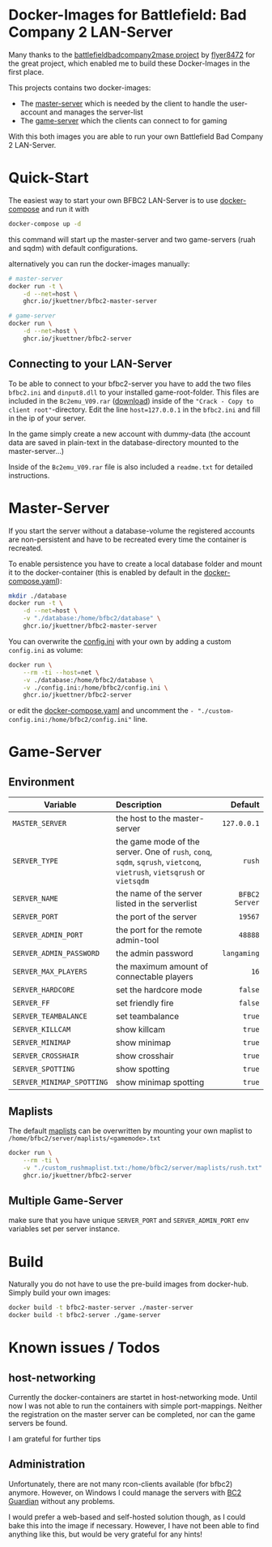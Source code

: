 # Docker-Images for Battlefield: Bad Company 2 LAN-Server

Many thanks to the [battlefieldbadcompany2mase project](https://sourceforge.net/projects/battlefieldbadcompany2mase/) by [flyer8472](https://sourceforge.net/u/flyer8472/profile/) for the great project, which enabled me to build these Docker-Images in the first place.

This projects contains two docker-images:
- The [master-server](#Master-Server) which is needed by the client to handle the user-account and manages the server-list
- The [game-server](#Game-Server) which the clients can connect to for gaming

With this both images you are able to run your own Battlefield Bad Company 2 LAN-Server.

# Quick-Start

The easiest way to start your own BFBC2 LAN-Server is to use [docker-compose](https://docs.docker.com/compose/install/) and run it with

```sh
docker-compose up -d
```

this command will start up the master-server and two game-servers (ruah and sqdm) with default configurations.

alternatively you can run the docker-images manually:

```sh
# master-server
docker run -t \
    -d --net=host \
    ghcr.io/jkuettner/bfbc2-master-server

# game-server
docker run \
    -d --net=host \
    ghcr.io/jkuettner/bfbc2-server
```

## Connecting to your LAN-Server

To be able to connect to your bfbc2-server you have to add the two files `bfbc2.ini` and `dinput8.dll` to your installed game-root-folder. This files are included in the `Bc2emu_V09.rar` ([download](https://sourceforge.net/projects/battlefieldbadcompany2mase/files/Bc2emu_V09.rar/download)) inside of the `"Crack - Copy to client root"`-directory.
Edit the line `host=127.0.0.1` in the `bfbc2.ini` and fill in the ip of your server.

In the game simply create a new account with dummy-data (the account data are saved in plain-text in the database-directory mounted to the master-server...)

Inside of the `Bc2emu_V09.rar` file is also included a `readme.txt` for detailed instructions.

# Master-Server

If you start the server without a database-volume the registered accounts are non-persistent and have to be recreated every time the container is recreated.

To enable persistence you have to create a local database folder and mount it to the docker-container (this is enabled by default in the [docker-compose.yaml](./docker-compose.yaml)):

```sh
mkdir ./database
docker run -t \
    -d --net=host \
    -v "./database:/home/bfbc2/database" \
    ghcr.io/jkuettner/bfbc2-master-server
```

You can overwrite the [config.ini](./master-server/config.ini) with your own by adding a custom `config.ini` as volume:

```sh
docker run \
    --rm -ti --host=net \
    -v ./database:/home/bfbc2/database \
    -v ./config.ini:/home/bfbc2/config.ini \
    ghcr.io/jkuettner/bfbc2-server
```

or edit the [docker-compose.yaml](./docker-compose.yaml) and uncomment the `- "./custom-config.ini:/home/bfbc2/config.ini"` line.

# Game-Server

## Environment

| Variable | Description | Default |
| ------------- |:-------------| -----:|
| `MASTER_SERVER`| the host to the master-server | `127.0.0.1` |
| `SERVER_TYPE`| the game mode of the server. One of `rush`, `conq`, `sqdm`, `sqrush`, `vietconq`, `vietrush`, `vietsqrush` or `vietsqdm` | `rush` |
| `SERVER_NAME`| the name of the server listed in the serverlist | `BFBC2 Server` |
| `SERVER_PORT`| the port of the server | `19567` |
| `SERVER_ADMIN_PORT`| the port for the remote admin-tool | `48888` |
| `SERVER_ADMIN_PASSWORD`| the admin password | `langaming` |
| `SERVER_MAX_PLAYERS`| the maximum amount of connectable players | `16` |
| `SERVER_HARDCORE`| set the hardcore mode | `false` |
| `SERVER_FF`| set friendly fire | `false` |
| `SERVER_TEAMBALANCE`| set teambalance | `true` |
| `SERVER_KILLCAM`| show killcam | `true` |
| `SERVER_MINIMAP`| show minimap | `true` |
| `SERVER_CROSSHAIR`| show crosshair | `true` |
| `SERVER_SPOTTING`| show spotting | `true` |
| `SERVER_MINIMAP_SPOTTING`| show minimap spotting | `true` |

## Maplists

The default [maplists](./game-server/maplists) can be overwritten by mounting your own maplist to `/home/bfbc2/server/maplists/<gamemode>.txt`

```sh
docker run \
    --rm -ti \
    -v "./custom_rushmaplist.txt:/home/bfbc2/server/maplists/rush.txt" \
    ghcr.io/jkuettner/bfbc2-server
```

## Multiple Game-Server

make sure that you have unique `SERVER_PORT` and `SERVER_ADMIN_PORT` env variables set per server instance.

# Build

Naturally you do not have to use the pre-build images from docker-hub. Simply build your own images:

```sh
docker build -t bfbc2-master-server ./master-server
docker build -t bfbc2-server ./game-server
```

# Known issues / Todos

## host-networking

Currently the docker-containers are startet in host-networking mode. Until now I was not able to run the containers with simple port-mappings. Neither the registration on the master server can be completed, nor can the game servers be found.

I am grateful for further tips

## Administration

Unfortunately, there are not many rcon-clients available (for bfbc2) anymore. However, on Windows I could manage the servers with [BC2 Guardian](https://g4g.pl/bc2guardian) without any problems.

I would prefer a web-based and self-hosted solution though, as I could bake this into the image if necessary. However, I have not been able to find anything like this, but would be very grateful for any hints!
